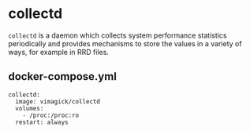 collectd
========

`collectd` is a daemon which collects system performance statistics periodically
and provides mechanisms to store the values in a variety of ways, for example
in RRD files.

## docker-compose.yml

```
collectd:
  image: vimagick/collectd
  volumes:
    - /proc:/proc:ro
  restart: always
```
